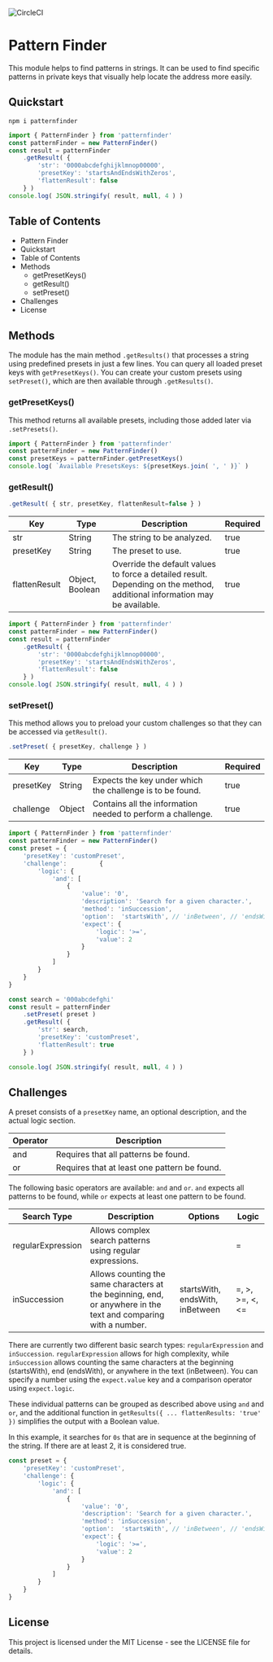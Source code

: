 ![CircleCI](https://img.shields.io/circleci/build/github/a6b8/patternFinder/main)


# Pattern Finder

This module helps to find patterns in strings. It can be used to find specific patterns in private keys that visually help locate the address more easily.

## Quickstart

```shell
npm i patternfinder
```

```javascript
import { PatternFinder } from 'patternfinder'
const patternFinder = new PatternFinder()
const result = patternFinder
    .getResult( { 
        'str': '0000abcdefghijklmnop00000', 
        'presetKey': 'startsAndEndsWithZeros',
        'flattenResult': false
    } )
console.log( JSON.stringify( result, null, 4 ) )
```

## Table of Contents

- Pattern Finder
- Quickstart
- Table of Contents
- Methods
  - getPresetKeys()
  - getResult()
  - setPreset()
- Challenges
- License

## Methods

The module has the main method `.getResults()` that processes a string using predefined presets in just a few lines. You can query all loaded preset keys with `getPresetKeys()`. You can create your custom presets using `setPreset()`, which are then available through `.getResults()`.

### getPresetKeys()

This method returns all available presets, including those added later via `.setPresets()`.

```javascript
import { PatternFinder } from 'patternfinder'
const patternFinder = new PatternFinder()
const presetKeys = patternFinder.getPresetKeys()
console.log( `Available PresetsKeys: ${presetKeys.join( ', ' )}` )
```

### getResult()

```javascript
.getResult( { str, presetKey, flattenResult=false } )
```

| Key           | Type   | Description                                         | Required |
| ------------- | ------ | --------------------------------------------------- | -------- |
| str           | String | The string to be analyzed.                         | true     |
| presetKey     | String | The preset to use.                                 | true     |
| flattenResult | Object, Boolean | Override the default values to force a detailed result. Depending on the method, additional information may be available. | true |

```javascript
import { PatternFinder } from 'patternfinder'
const patternFinder = new PatternFinder()
const result = patternFinder
    .getResult( { 
        'str': '0000abcdefghijklmnop00000', 
        'presetKey': 'startsAndEndsWithZeros',
        'flattenResult': false
    } )
console.log( JSON.stringify( result, null, 4 ) )
```

### setPreset()

This method allows you to preload your custom challenges so that they can be accessed via `getResult()`.

```javascript
.setPreset( { presetKey, challenge } )
```

| Key           | Type   | Description                                         | Required |
| ------------- | ------ | --------------------------------------------------- | -------- |
| presetKey     | String | Expects the key under which the challenge is to be found. | true     |
| challenge     | Object | Contains all the information needed to perform a challenge. | true |

```javascript
import { PatternFinder } from 'patternfinder'
const patternFinder = new PatternFinder()
const preset = {
    'presetKey': 'customPreset',
    'challenge':         {
        'logic': {
            'and': [
                {
                    'value': '0',
                    'description': 'Search for a given character.',
                    'method': 'inSuccession',
                    'option':  'startsWith', // 'inBetween', // 'endsWith',
                    'expect': {
                        'logic': '>=',
                        'value': 2
                    }
                }
            ]
        }
    }
}

const search = '000abcdefghi'
const result = patternFinder
    .setPreset( preset )
    .getResult( { 
        'str': search, 
        'presetKey': 'customPreset',
        'flattenResult': true
    } )

console.log( JSON.stringify( result, null, 4 ) )
```

## Challenges

A preset consists of a `presetKey` name, an optional description, and the actual logic section.

| Operator | Description                                            |
| -------- | ------------------------------------------------------ |
| and      | Requires that all patterns be found.                   |
| or       | Requires that at least one pattern be found.           |

The following basic operators are available: `and` and `or`. `and` expects all patterns to be found, while `or` expects at least one pattern to be found.

| Search Type       | Description                                                 | Options          | Logic     |
| ----------------- | ----------------------------------------------------------- | ----------------- | --------- |
| regularExpression | Allows complex search patterns using regular expressions.  |                 | =         |
| inSuccession      | Allows counting the same characters at the beginning, end, or anywhere in the text and comparing with a number. | startsWith, endsWith, inBetween | =, >, >=, <, <= |

There are currently two different basic search types: `regularExpression` and `inSuccession`. `regularExpression` allows for high complexity, while `inSuccession` allows counting the same characters at the beginning (startsWith), end (endsWith), or anywhere in the text (inBetween). You can specify a number using the `expect.value` key and a comparison operator using `expect.logic`.

These individual patterns can be grouped as described above using `and` and `or`, and the additional function in `getResults({ ... flattenResults: 'true' })` simplifies the output with a Boolean value.

In this example, it searches for `0s` that are in sequence at the beginning of the string. If there are at least 2, it is considered true.

```javascript
const preset = {
    'presetKey': 'customPreset',
    'challenge': {
        'logic': {
            'and': [
                {
                    'value': '0',
                    'description': 'Search for a given character.',
                    'method': 'inSuccession',
                    'option':  'startsWith', // 'inBetween', // 'endsWith',
                    'expect': {
                        'logic': '>=',
                        'value': 2
                    }
                }
            ]
        }
    }
}
```

## License

This project is licensed under the MIT License - see the LICENSE file for details.